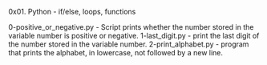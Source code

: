 0x01. Python - if/else, loops, functions

0-positive_or_negative.py - Script prints whether the number stored in the variable number is positive or negative.
1-last_digit.py - print the last digit of the number stored in the variable number.
2-print_alphabet.py - program that prints the alphabet, in lowercase, not followed by a new line.